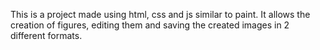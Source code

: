 This is a project made using html, css and js similar to paint. It allows the creation of figures, editing them and saving the created images in 2 different formats.

